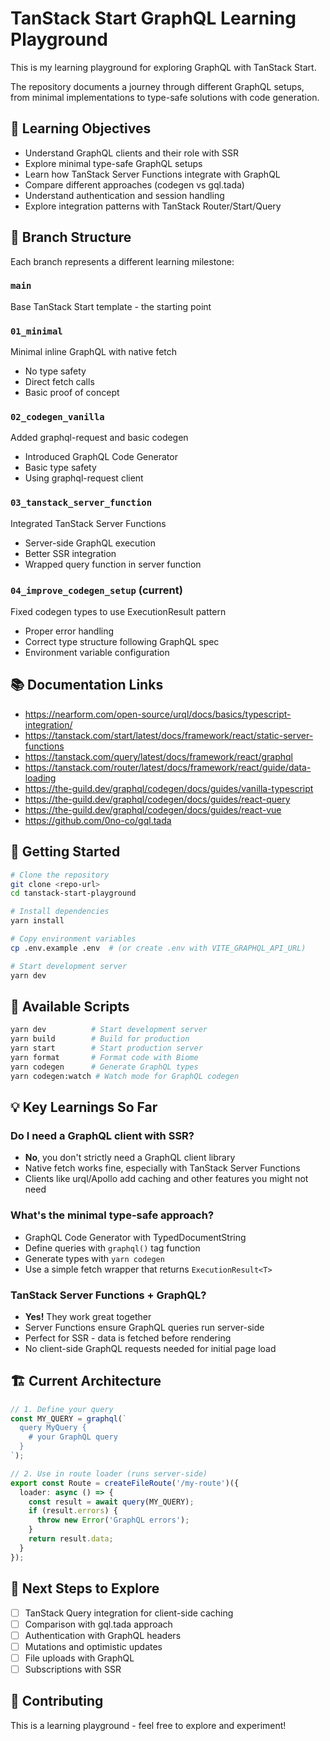 # TanStack Start GraphQL Learning Playground

This is my learning playground for exploring GraphQL with TanStack Start. 

The repository documents a journey through different GraphQL setups, from minimal implementations to type-safe solutions with code generation.

## 🎯 Learning Objectives

- Understand GraphQL clients and their role with SSR
- Explore minimal type-safe GraphQL setups
- Learn how TanStack Server Functions integrate with GraphQL
- Compare different approaches (codegen vs gql.tada)
- Understand authentication and session handling
- Explore integration patterns with TanStack Router/Start/Query

## 🌳 Branch Structure

Each branch represents a different learning milestone:

### `main`
Base TanStack Start template - the starting point

### `01_minimal`
Minimal inline GraphQL with native fetch
- No type safety
- Direct fetch calls
- Basic proof of concept

### `02_codegen_vanilla`
Added graphql-request and basic codegen
- Introduced GraphQL Code Generator
- Basic type safety
- Using graphql-request client

### `03_tanstack_server_function`
Integrated TanStack Server Functions
- Server-side GraphQL execution
- Better SSR integration
- Wrapped query function in server function

### `04_improve_codegen_setup` (current)
Fixed codegen types to use ExecutionResult pattern
- Proper error handling
- Correct type structure following GraphQL spec
- Environment variable configuration

## 📚 Documentation Links

- https://nearform.com/open-source/urql/docs/basics/typescript-integration/
- https://tanstack.com/start/latest/docs/framework/react/static-server-functions
- https://tanstack.com/query/latest/docs/framework/react/graphql
- https://tanstack.com/router/latest/docs/framework/react/guide/data-loading
- https://the-guild.dev/graphql/codegen/docs/guides/vanilla-typescript
- https://the-guild.dev/graphql/codegen/docs/guides/react-query
- https://the-guild.dev/graphql/codegen/docs/guides/react-vue
- https://github.com/0no-co/gql.tada

## 🚀 Getting Started

```bash
# Clone the repository
git clone <repo-url>
cd tanstack-start-playground

# Install dependencies
yarn install

# Copy environment variables
cp .env.example .env  # (or create .env with VITE_GRAPHQL_API_URL)

# Start development server
yarn dev
```

## 📝 Available Scripts

```bash
yarn dev          # Start development server
yarn build        # Build for production
yarn start        # Start production server
yarn format       # Format code with Biome
yarn codegen      # Generate GraphQL types
yarn codegen:watch # Watch mode for GraphQL codegen
```

## 💡 Key Learnings So Far

### Do I need a GraphQL client with SSR?
- **No**, you don't strictly need a GraphQL client library
- Native fetch works fine, especially with TanStack Server Functions
- Clients like urql/Apollo add caching and other features you might not need

### What's the minimal type-safe approach?
- GraphQL Code Generator with TypedDocumentString
- Define queries with `graphql()` tag function
- Generate types with `yarn codegen`
- Use a simple fetch wrapper that returns `ExecutionResult<T>`

### TanStack Server Functions + GraphQL?
- **Yes!** They work great together
- Server Functions ensure GraphQL queries run server-side
- Perfect for SSR - data is fetched before rendering
- No client-side GraphQL requests needed for initial page load

## 🏗️ Current Architecture

```typescript
// 1. Define your query
const MY_QUERY = graphql(`
  query MyQuery {
    # your GraphQL query
  }
`);

// 2. Use in route loader (runs server-side)
export const Route = createFileRoute('/my-route')({
  loader: async () => {
    const result = await query(MY_QUERY);
    if (result.errors) {
      throw new Error('GraphQL errors');
    }
    return result.data;
  }
});
```

## 🔮 Next Steps to Explore

- [ ] TanStack Query integration for client-side caching
- [ ] Comparison with gql.tada approach
- [ ] Authentication with GraphQL headers
- [ ] Mutations and optimistic updates
- [ ] File uploads with GraphQL
- [ ] Subscriptions with SSR

## 🤝 Contributing

This is a learning playground - feel free to explore and experiment!
